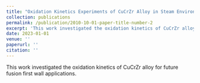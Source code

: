 ```yaml
---
title: "Oxidation Kinetics Experiments of CuCrZr Alloy in Steam Environments Up To 1000 C - In Press"
collection: publications
permalink: /publication/2010-10-01-paper-title-number-2
excerpt: 'This work investigated the oxidation kinetics of CuCrZr alloy for future fusion first wall applications.'
date: 2023-01-01
venue: ''
paperurl: ''
citation: ''
---
```

This work investigated the oxidation kinetics of CuCrZr alloy for future fusion first wall applications.
